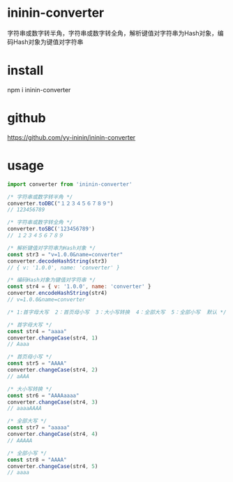 # ininin-converter
字符串或数字转半角，字符串或数字转全角，解析键值对字符串为Hash对象，编码Hash对象为键值对字符串

# install
npm i ininin-converter

# github
https://github.com/yy-ininin/ininin-converter

# usage
```javascript
import converter from 'ininin-converter'

/* 字符串或数字转半角 */
converter.toDBC("１２３４５６７８９")
// 123456789

/* 字符串或数字转全角 */
converter.toSBC('123456789')
// １２３４５６７８９

/* 解析键值对字符串为Hash对象 */
const str3 = "v=1.0.0&name=converter"
converter.decodeHashString(str3)
// { v: '1.0.0', name: 'converter' }

/* 编码Hash对象为键值对字符串 */
const str4 = { v: '1.0.0', name: 'converter' }
converter.encodeHashString(str4)
// v=1.0.0&name=converter

/* 1:首字母大写  2：首页母小写  3：大小写转换  4：全部大写  5：全部小写  默认 */

/* 首字母大写 */
const str4 = "aaaa"
converter.changeCase(str4, 1)
// Aaaa

/* 首页母小写 */
const str5 = "AAAA"
converter.changeCase(str4, 2)
// aAAA

/* 大小写转换 */
const str6 = "AAAAaaaa"
converter.changeCase(str4, 3)
// aaaaAAAA

/* 全部大写 */
const str7 = "aaaaa"
converter.changeCase(str4, 4)
// AAAAA

/* 全部小写 */
const str8 = "AAAA"
converter.changeCase(str4, 5)
// aaaa